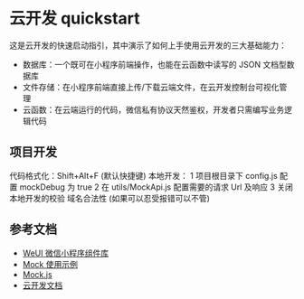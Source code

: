 # 云开发 quickstart

这是云开发的快速启动指引，其中演示了如何上手使用云开发的三大基础能力：

- 数据库：一个既可在小程序前端操作，也能在云函数中读写的 JSON 文档型数据库
- 文件存储：在小程序前端直接上传/下载云端文件，在云开发控制台可视化管理
- 云函数：在云端运行的代码，微信私有协议天然鉴权，开发者只需编写业务逻辑代码

## 项目开发
代码格式化：Shift+Alt+F (默认快捷键)
本地开发：
1 项目根目录下 config.js 配置 mockDebug 为 true
2 在 utils/MockApi.js 配置需要的请求 Url 及响应
3 关闭本地开发的校验 域名合法性 (如果可以忍受报错可以不管)

## 参考文档
- [WeUI 微信小程序组件库](https://github.com/Tencent/weui-wxss/)
- [Mock 使用示例](http://mockjs.com/examples.html)
- [Mock.js](https://github.com/nuysoft/Mock/blob/refactoring/dist/mock.js)
- [云开发文档](https://developers.weixin.qq.com/miniprogram/dev/wxcloud/basis/getting-started.html)

